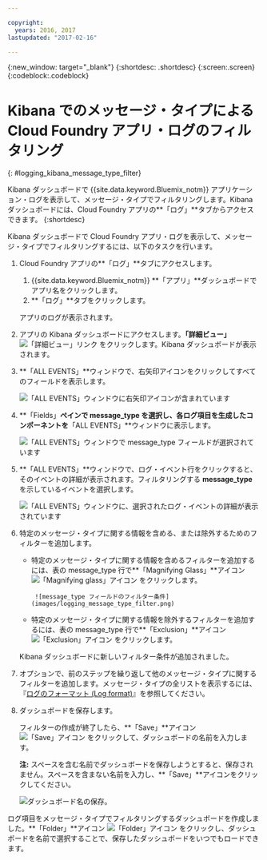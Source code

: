 ```yaml
---

copyright:
  years: 2016, 2017
lastupdated: "2017-02-16"

---
```



{:new_window: target="_blank"}
{:shortdesc: .shortdesc}
{:screen:.screen}
{:codeblock:.codeblock}


# Kibana でのメッセージ・タイプによる Cloud Foundry アプリ・ログのフィルタリング
<!-- for example, Uploading your data -->
{: #logging_kibana_message_type_filter}
<!-- Provide an appropriate ID above -->

Kibana ダッシュボードで {{site.data.keyword.Bluemix_notm}} アプリケーション・ログを表示して、メッセージ・タイプでフィルタリングします。Kibana ダッシュボードには、Cloud Foundry アプリの**「ログ」**タブからアクセスできます。
{:shortdesc}

<!-- Include a sentence to briefly introduce the steps/subtopics. Example: -->
Kibana ダッシュボードで Cloud Foundry アプリ・ログを表示して、メッセージ・タイプでフィルタリングするには、以下のタスクを行います。

1. Cloud Foundry アプリの**「ログ」**タブにアクセスします。 

    1. {{site.data.keyword.Bluemix_notm}} **「アプリ」**ダッシュボードでアプリ名をクリックします。
    2. **「ログ」**タブをクリックします。 
    
    アプリのログが表示されます。

2. アプリの Kibana ダッシュボードにアクセスします。**「詳細ビュー」** ![「詳細ビュー」リンク](images/logging_advanced_view.jpg) をクリックします。Kibana ダッシュボードが表示されます。

3. **「ALL EVENTS」**ウィンドウで、右矢印アイコンをクリックしてすべてのフィールドを表示します。 

    ![「ALL EVENTS」ウィンドウに右矢印アイコンが含まれています](images/logging_all_events_no_fields.jpg)

4. **「Fields」**ペインで **message_type** を選択し、各ログ項目を生成したコンポーネントを**「ALL EVENTS」**ウィンドウに表示します。

    ![「ALL EVENTS」ウィンドウで message_type フィールドが選択されています](images/logging_message_type.png)

5. **「ALL EVENTS」**ウィンドウで、ログ・イベント行をクリックすると、そのイベントの詳細が表示されます。フィルタリングする **message_type** を示しているイベントを選択します。

    ![「ALL EVENTS」ウィンドウに、選択されたログ・イベントの詳細が表示されています](images/logging_message_type_add_filter.png)

6. 特定のメッセージ・タイプに関する情報を含める、または除外するためのフィルターを追加します。 

    * 特定のメッセージ・タイプに関する情報を含めるフィルターを追加するには、表の message_type 行で**「Magnifying Glass」**アイコン ![「Magnifying glass」アイコン](images/logging_magnifying_glass.jpg) をクリックします。 
    
           ![message_type フィールドのフィルター条件](images/logging_message_type_filter.png)
    
    * 特定のメッセージ・タイプに関する情報を除外するフィルターを追加するには、表の message_type 行で**「Exclusion」**アイコン ![「Exclusion」アイコン](images/logging_exclusion_icon.png) をクリックします。 
    
    Kibana ダッシュボードに新しいフィルター条件が追加されました。

7. オプションで、前のステップを繰り返して他のメッセージ・タイプに関するフィルターを追加します。メッセージ・タイプの全リストを表示するには、『[ログのフォーマット (Log format)](../logging_view_kibana3.html#kibana_log_format_cf)』を参照してください。

9. ダッシュボードを保存します。    
        
    フィルターの作成が終了したら、**「Save」**アイコン ![「Save」アイコン](images/logging_save.jpg) をクリックして、ダッシュボードの名前を入力します。 
      
    **注:** スペースを含む名前でダッシュボードを保存しようとすると、保存されません。スペースを含まない名前を入力し、**「Save」**アイコンをクリックしてください。
    
    ![ダッシュボード名の保存](images/logging_save_dashboard.jpg)。

ログ項目をメッセージ・タイプでフィルタリングするダッシュボードを作成しました。**「Folder」**アイコン ![「Folder」アイコン](images/logging_folder.jpg) をクリックし、ダッシュボードを名前で選択することで、保存したダッシュボードをいつでもロードできます。
